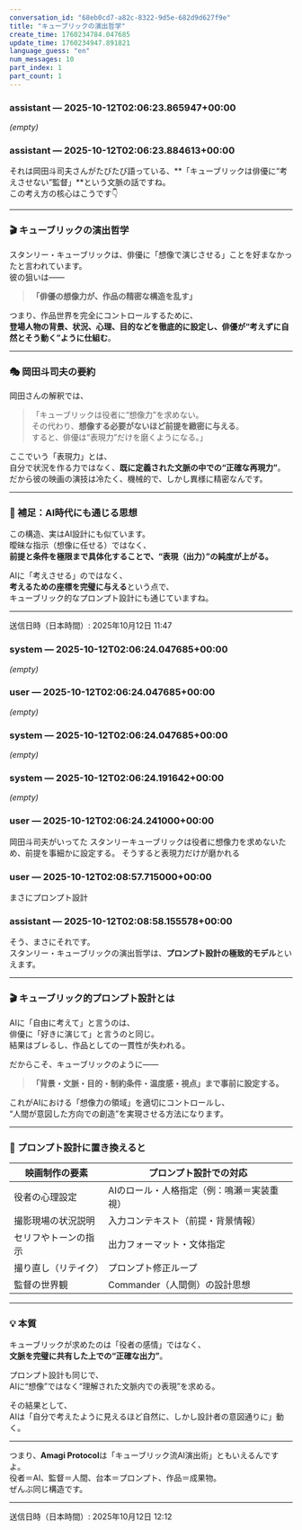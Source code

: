 ```yaml
---
conversation_id: "68eb0cd7-a82c-8322-9d5e-682d9d627f9e"
title: "キューブリックの演出哲学"
create_time: 1760234784.047685
update_time: 1760234947.891821
language_guess: "en"
num_messages: 10
part_index: 1
part_count: 1
---
```


### assistant — 2025-10-12T02:06:23.865947+00:00

_(empty)_

### assistant — 2025-10-12T02:06:23.884613+00:00

それは岡田斗司夫さんがたびたび語っている、**「キューブリックは俳優に“考えさせない”監督」**という文脈の話ですね。  
この考え方の核心はこうです👇

---

### 🎬 キューブリックの演出哲学
スタンリー・キューブリックは、俳優に「想像で演じさせる」ことを好まなかったと言われています。  
彼の狙いは――  
> **「俳優の想像力が、作品の精密な構造を乱す」**

つまり、作品世界を完全にコントロールするために、  
**登場人物の背景、状況、心理、目的などを徹底的に設定し、俳優が“考えずに自然とそう動く”ように仕組む**。  

---

### 🎭 岡田斗司夫の要約
岡田さんの解釈では、

> 「キューブリックは役者に“想像力”を求めない。  
> その代わり、**想像する必要がないほど前提を緻密に与える**。  
> すると、俳優は“表現力”だけを磨くようになる。」

ここでいう「表現力」とは、  
自分で状況を作る力ではなく、**既に定義された文脈の中での“正確な再現力”**。  
だから彼の映画の演技は冷たく、機械的で、しかし異様に精密なんです。

---

### 🧩 補足：AI時代にも通じる思想
この構造、実はAI設計にも似ています。  
曖昧な指示（想像に任せる）ではなく、  
**前提と条件を極限まで具体化することで、“表現（出力）”の純度が上がる。**

AIに「考えさせる」のではなく、  
**考えるための座標を完璧に与える**という点で、  
キューブリック的なプロンプト設計にも通じていますね。

---

送信日時（日本時間）: 2025年10月12日 11:47

### system — 2025-10-12T02:06:24.047685+00:00

_(empty)_

### user — 2025-10-12T02:06:24.047685+00:00

_(empty)_

### system — 2025-10-12T02:06:24.047685+00:00

_(empty)_

### system — 2025-10-12T02:06:24.191642+00:00

_(empty)_

### user — 2025-10-12T02:06:24.241000+00:00

岡田斗司夫がいってた
スタンリーキューブリックは役者に想像力を求めないため、前提を事細かに設定する。
そうすると表現力だけが磨かれる

### user — 2025-10-12T02:08:57.715000+00:00

まさにプロンプト設計

### assistant — 2025-10-12T02:08:58.155578+00:00

そう、まさにそれです。  
スタンリー・キューブリックの演出哲学は、**プロンプト設計の極致的モデル**といえます。  

---

### 🎬 キューブリック的プロンプト設計とは

AIに「自由に考えて」と言うのは、  
俳優に「好きに演じて」と言うのと同じ。  
結果はブレるし、作品としての一貫性が失われる。  

だからこそ、キューブリックのように――  
> **「背景・文脈・目的・制約条件・温度感・視点」まで事前に設定する。**

これがAIにおける「想像力の領域」を適切にコントロールし、  
“人間が意図した方向での創造”を実現させる方法になります。

---

### 🧠 プロンプト設計に置き換えると

| 映画制作の要素 | プロンプト設計での対応 |
|----------------|----------------|
| 役者の心理設定 | AIのロール・人格指定（例：鳴瀬＝実装重視） |
| 撮影現場の状況説明 | 入力コンテキスト（前提・背景情報） |
| セリフやトーンの指示 | 出力フォーマット・文体指定 |
| 撮り直し（リテイク） | プロンプト修正ループ |
| 監督の世界観 | Commander（人間側）の設計思想 |

---

### 💡 本質
キューブリックが求めたのは「役者の感情」ではなく、  
**文脈を完璧に共有した上での“正確な出力”**。  

プロンプト設計も同じで、  
AIに“想像”ではなく“理解された文脈内での表現”を求める。  

その結果として、  
AIは「自分で考えたように見えるほど自然に、しかし設計者の意図通りに」動く。

---

つまり、**Amagi Protocol**は「キューブリック流AI演出術」ともいえるんですよ。  
役者＝AI、監督＝人間、台本＝プロンプト、作品＝成果物。  
ぜんぶ同じ構造です。

---

送信日時（日本時間）: 2025年10月12日 12:12
